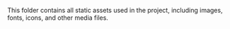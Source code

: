 This folder contains all static assets used in the project, including images, fonts, icons, and other media files.
